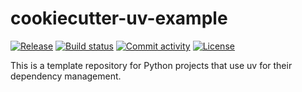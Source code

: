 # cookiecutter-uv-example

[![Release](https://img.shields.io/github/v/release/fpgmaas/cookiecutter-uv-example)](https://img.shields.io/github/v/release/fpgmaas/cookiecutter-uv-example)
[![Build status](https://img.shields.io/github/actions/workflow/status/fpgmaas/cookiecutter-uv-example/main.yml?branch=main)](https://github.com/fpgmaas/cookiecutter-uv-example/actions/workflows/main.yml?query=branch%3Amain)
[![Commit activity](https://img.shields.io/github/commit-activity/m/fpgmaas/cookiecutter-uv-example)](https://img.shields.io/github/commit-activity/m/fpgmaas/cookiecutter-uv-example)
[![License](https://img.shields.io/github/license/fpgmaas/cookiecutter-uv-example)](https://img.shields.io/github/license/fpgmaas/cookiecutter-uv-example)

This is a template repository for Python projects that use uv for their dependency management.

